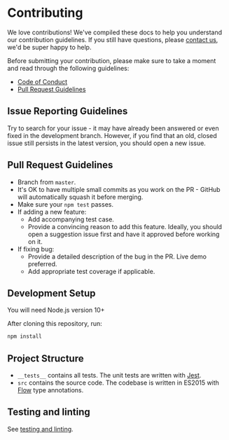 # Contributing
We love contributions! We've compiled these docs to help you understand our contribution guidelines. If you still have questions, please [contact us](mailto:curriculum-materials@digital.education.gov.uk), we'd be super happy to help.

Before submitting your contribution, please make sure to take a moment and read through the following guidelines:

- [Code of Conduct](./CODE_OF_CONDUCT.md)
- [Pull Request Guidelines](#pull-request-guidelines)

## Issue Reporting Guidelines

Try to search for your issue - it may have already been answered or even fixed in the development branch. However, 
if you find that an old, closed issue still persists in the latest version, you should open a new issue.


## Pull Request Guidelines

- Branch from `master`.
- It's OK to have multiple small commits as you work on the PR - GitHub will automatically squash it before merging.
- Make sure your `npm test` passes.
- If adding a new feature:
  - Add accompanying test case.
  - Provide a convincing reason to add this feature. Ideally, you should open a suggestion issue first and have it approved before working on it.
- If fixing bug:
  - Provide a detailed description of the bug in the PR. Live demo preferred.
  - Add appropriate test coverage if applicable.

## Development Setup

You will need Node.js version 10+

After cloning this repository, run:

```bash
npm install
```

## Project Structure

- `__tests__` contains all tests. The unit tests are written with [Jest](https://jestjs.io/).
- `src` contains the source code. The codebase is written in ES2015 with [Flow](https://flow.org/en/) type annotations.

## Testing and linting

See [testing and linting](/docs/contributing/testing-and-linting.md).

